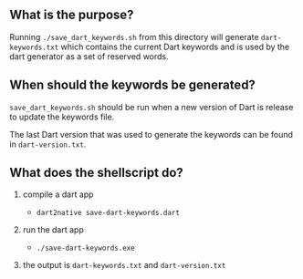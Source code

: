 
## What is the purpose? 

Running `./save_dart_keywords.sh` from this directory will generate `dart-keywords.txt` which contains the current Dart keywords and is used by the dart generator as a set of reserved words. 

## When should the keywords be generated?

`save_dart_keywords.sh` should be run when a new version of Dart is release to update the keywords file.

The last Dart version that was used to generate the keywords can be found in `dart-version.txt`.

## What does the shellscript do? 

1. compile a dart app 
    - `dart2native save-dart-keywords.dart`

1. run the dart app 
    - `./save-dart-keywords.exe`

1. the output is `dart-keywords.txt` and `dart-version.txt`
